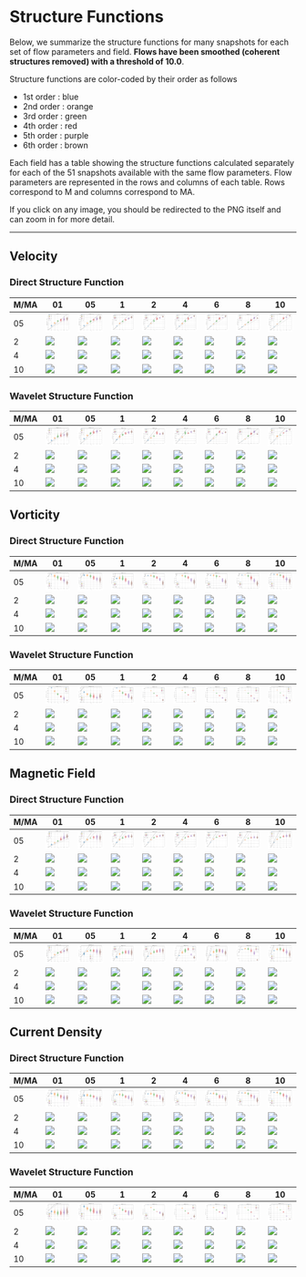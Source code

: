 # Structure Functions

Below, we summarize the structure functions for many snapshots for each set of flow parameters and field.
**Flows have been smoothed (coherent structures removed) with a threshold of 10.0**.

Structure functions are color-coded by their order as follows

  * 1st order : blue
  * 2nd order : orange
  * 3rd order : green
  * 4th order : red
  * 5th order : purple
  * 6th order : brown

Each field has a table showing the structure functions calculated separately for each of the 51 snapshots available with the same flow parameters.
Flow parameters are represented in the rows and columns of each table.
Rows correspond to M and columns correspond to MA.

If you click on any image, you should be redirected to the PNG itself and can zoom in for more detail.

---

## Velocity

### Direct Structure Function

|M/MA| 01 | 05 | 1 | 2 | 4 | 6 | 8 | 10 |
|----|----|----|---|---|---|---|---|----|
| 05 |<img src="M05MA01/w4t-plot-structure-function-ansatz-violin-032_M05MA01_avrg_vel_dsf_denoise-10d00-smooth.png">|<img src="M05MA05/w4t-plot-structure-function-ansatz-violin-032_M05MA05_avrg_vel_dsf_denoise-10d00-smooth.png">|<img src="M05MA1/w4t-plot-structure-function-ansatz-violin-032_M05MA1_avrg_vel_dsf_denoise-10d00-smooth.png">|<img src="M05MA2/w4t-plot-structure-function-ansatz-violin-032_M05MA2_avrg_vel_dsf_denoise-10d00-smooth.png">|<img src="M05MA4/w4t-plot-structure-function-ansatz-violin-032_M05MA4_avrg_vel_dsf_denoise-10d00-smooth.png">|<img src="M05MA6/w4t-plot-structure-function-ansatz-violin-032_M05MA6_avrg_vel_dsf_denoise-10d00-smooth.png">|<img src="M05MA8/w4t-plot-structure-function-ansatz-violin-032_M05MA8_avrg_vel_dsf_denoise-10d00-smooth.png">|<img src="M05MA10/w4t-plot-structure-function-ansatz-violin-032_M05MA10_avrg_vel_dsf_denoise-10d00-smooth.png">|
| 2  |<img src="M2MA01/w4t-plot-structure-function-ansatz-violin-032_M2MA01_avrg_vel_dsf_denoise-10d00-smooth.png">|<img src="M2MA05/w4t-plot-structure-function-ansatz-violin-032_M2MA05_avrg_vel_dsf_denoise-10d00-smooth.png">|<img src="M2MA1/w4t-plot-structure-function-ansatz-violin-032_M2MA1_avrg_vel_dsf_denoise-10d00-smooth.png">|<img src="M2MA2/w4t-plot-structure-function-ansatz-violin-032_M2MA2_avrg_vel_dsf_denoise-10d00-smooth.png">|<img src="M2MA4/w4t-plot-structure-function-ansatz-violin-032_M2MA4_avrg_vel_dsf_denoise-10d00-smooth.png">|<img src="M2MA6/w4t-plot-structure-function-ansatz-violin-032_M2MA6_avrg_vel_dsf_denoise-10d00-smooth.png">|<img src="M2MA8/w4t-plot-structure-function-ansatz-violin-032_M2MA8_avrg_vel_dsf_denoise-10d00-smooth.png">|<img src="M2MA10/w4t-plot-structure-function-ansatz-violin-032_M2MA10_avrg_vel_dsf_denoise-10d00-smooth.png">|
| 4  |<img src="M4MA01/w4t-plot-structure-function-ansatz-violin-032_M4MA01_avrg_vel_dsf_denoise-10d00-smooth.png">|<img src="M4MA05/w4t-plot-structure-function-ansatz-violin-032_M4MA05_avrg_vel_dsf_denoise-10d00-smooth.png">|<img src="M4MA1/w4t-plot-structure-function-ansatz-violin-032_M4MA1_avrg_vel_dsf_denoise-10d00-smooth.png">|<img src="M4MA2/w4t-plot-structure-function-ansatz-violin-032_M4MA2_avrg_vel_dsf_denoise-10d00-smooth.png">|<img src="M4MA4/w4t-plot-structure-function-ansatz-violin-032_M4MA4_avrg_vel_dsf_denoise-10d00-smooth.png">|<img src="M4MA6/w4t-plot-structure-function-ansatz-violin-032_M4MA6_avrg_vel_dsf_denoise-10d00-smooth.png">|<img src="M4MA8/w4t-plot-structure-function-ansatz-violin-032_M4MA8_avrg_vel_dsf_denoise-10d00-smooth.png">|<img src="M4MA10/w4t-plot-structure-function-ansatz-violin-032_M4MA10_avrg_vel_dsf_denoise-10d00-smooth.png">|
| 10 |<img src="M10MA01/w4t-plot-structure-function-ansatz-violin-032_M10MA01_avrg_vel_dsf_denoise-10d00-smooth.png">|<img src="M10MA05/w4t-plot-structure-function-ansatz-violin-032_M10MA05_avrg_vel_dsf_denoise-10d00-smooth.png">|<img src="M10MA1/w4t-plot-structure-function-ansatz-violin-032_M10MA1_avrg_vel_dsf_denoise-10d00-smooth.png">|<img src="M10MA2/w4t-plot-structure-function-ansatz-violin-032_M10MA2_avrg_vel_dsf_denoise-10d00-smooth.png">|<img src="M10MA4/w4t-plot-structure-function-ansatz-violin-032_M10MA4_avrg_vel_dsf_denoise-10d00-smooth.png">|<img src="M10MA6/w4t-plot-structure-function-ansatz-violin-032_M10MA6_avrg_vel_dsf_denoise-10d00-smooth.png">|<img src="M10MA8/w4t-plot-structure-function-ansatz-violin-032_M10MA8_avrg_vel_dsf_denoise-10d00-smooth.png">|<img src="M10MA10/w4t-plot-structure-function-ansatz-violin-032_M10MA10_avrg_vel_dsf_denoise-10d00-smooth.png">|

### Wavelet Structure Function

|M/MA| 01 | 05 | 1 | 2 | 4 | 6 | 8 | 10 |
|----|----|----|---|---|---|---|---|----|
| 05 |<img src="M05MA01/w4t-plot-structure-function-ansatz-violin-032_M05MA01_avrg_vel_wsf_denoise-10d00-smooth.png">|<img src="M05MA05/w4t-plot-structure-function-ansatz-violin-032_M05MA05_avrg_vel_wsf_denoise-10d00-smooth.png">|<img src="M05MA1/w4t-plot-structure-function-ansatz-violin-032_M05MA1_avrg_vel_wsf_denoise-10d00-smooth.png">|<img src="M05MA2/w4t-plot-structure-function-ansatz-violin-032_M05MA2_avrg_vel_wsf_denoise-10d00-smooth.png">|<img src="M05MA4/w4t-plot-structure-function-ansatz-violin-032_M05MA4_avrg_vel_wsf_denoise-10d00-smooth.png">|<img src="M05MA6/w4t-plot-structure-function-ansatz-violin-032_M05MA6_avrg_vel_wsf_denoise-10d00-smooth.png">|<img src="M05MA8/w4t-plot-structure-function-ansatz-violin-032_M05MA8_avrg_vel_wsf_denoise-10d00-smooth.png">|<img src="M05MA10/w4t-plot-structure-function-ansatz-violin-032_M05MA10_avrg_vel_wsf_denoise-10d00-smooth.png">|
| 2  |<img src="M2MA01/w4t-plot-structure-function-ansatz-violin-032_M2MA01_avrg_vel_wsf_denoise-10d00-smooth.png">|<img src="M2MA05/w4t-plot-structure-function-ansatz-violin-032_M2MA05_avrg_vel_wsf_denoise-10d00-smooth.png">|<img src="M2MA1/w4t-plot-structure-function-ansatz-violin-032_M2MA1_avrg_vel_wsf_denoise-10d00-smooth.png">|<img src="M2MA2/w4t-plot-structure-function-ansatz-violin-032_M2MA2_avrg_vel_wsf_denoise-10d00-smooth.png">|<img src="M2MA4/w4t-plot-structure-function-ansatz-violin-032_M2MA4_avrg_vel_wsf_denoise-10d00-smooth.png">|<img src="M2MA6/w4t-plot-structure-function-ansatz-violin-032_M2MA6_avrg_vel_wsf_denoise-10d00-smooth.png">|<img src="M2MA8/w4t-plot-structure-function-ansatz-violin-032_M2MA8_avrg_vel_wsf_denoise-10d00-smooth.png">|<img src="M2MA10/w4t-plot-structure-function-ansatz-violin-032_M2MA10_avrg_vel_wsf_denoise-10d00-smooth.png">|
| 4  |<img src="M4MA01/w4t-plot-structure-function-ansatz-violin-032_M4MA01_avrg_vel_wsf_denoise-10d00-smooth.png">|<img src="M4MA05/w4t-plot-structure-function-ansatz-violin-032_M4MA05_avrg_vel_wsf_denoise-10d00-smooth.png">|<img src="M4MA1/w4t-plot-structure-function-ansatz-violin-032_M4MA1_avrg_vel_wsf_denoise-10d00-smooth.png">|<img src="M4MA2/w4t-plot-structure-function-ansatz-violin-032_M4MA2_avrg_vel_wsf_denoise-10d00-smooth.png">|<img src="M4MA4/w4t-plot-structure-function-ansatz-violin-032_M4MA4_avrg_vel_wsf_denoise-10d00-smooth.png">|<img src="M4MA6/w4t-plot-structure-function-ansatz-violin-032_M4MA6_avrg_vel_wsf_denoise-10d00-smooth.png">|<img src="M4MA8/w4t-plot-structure-function-ansatz-violin-032_M4MA8_avrg_vel_wsf_denoise-10d00-smooth.png">|<img src="M4MA10/w4t-plot-structure-function-ansatz-violin-032_M4MA10_avrg_vel_wsf_denoise-10d00-smooth.png">|
| 10 |<img src="M10MA01/w4t-plot-structure-function-ansatz-violin-032_M10MA01_avrg_vel_wsf_denoise-10d00-smooth.png">|<img src="M10MA05/w4t-plot-structure-function-ansatz-violin-032_M10MA05_avrg_vel_wsf_denoise-10d00-smooth.png">|<img src="M10MA1/w4t-plot-structure-function-ansatz-violin-032_M10MA1_avrg_vel_wsf_denoise-10d00-smooth.png">|<img src="M10MA2/w4t-plot-structure-function-ansatz-violin-032_M10MA2_avrg_vel_wsf_denoise-10d00-smooth.png">|<img src="M10MA4/w4t-plot-structure-function-ansatz-violin-032_M10MA4_avrg_vel_wsf_denoise-10d00-smooth.png">|<img src="M10MA6/w4t-plot-structure-function-ansatz-violin-032_M10MA6_avrg_vel_wsf_denoise-10d00-smooth.png">|<img src="M10MA8/w4t-plot-structure-function-ansatz-violin-032_M10MA8_avrg_vel_wsf_denoise-10d00-smooth.png">|<img src="M10MA10/w4t-plot-structure-function-ansatz-violin-032_M10MA10_avrg_vel_wsf_denoise-10d00-smooth.png">|

## Vorticity

### Direct Structure Function

|M/MA| 01 | 05 | 1 | 2 | 4 | 6 | 8 | 10 |
|----|----|----|---|---|---|---|---|----|
| 05 |<img src="M05MA01/w4t-plot-structure-function-ansatz-violin-032_M05MA01_avrg_vort_dsf_denoise-10d00-smooth.png">|<img src="M05MA05/w4t-plot-structure-function-ansatz-violin-032_M05MA05_avrg_vort_dsf_denoise-10d00-smooth.png">|<img src="M05MA1/w4t-plot-structure-function-ansatz-violin-032_M05MA1_avrg_vort_dsf_denoise-10d00-smooth.png">|<img src="M05MA2/w4t-plot-structure-function-ansatz-violin-032_M05MA2_avrg_vort_dsf_denoise-10d00-smooth.png">|<img src="M05MA4/w4t-plot-structure-function-ansatz-violin-032_M05MA4_avrg_vort_dsf_denoise-10d00-smooth.png">|<img src="M05MA6/w4t-plot-structure-function-ansatz-violin-032_M05MA6_avrg_vort_dsf_denoise-10d00-smooth.png">|<img src="M05MA8/w4t-plot-structure-function-ansatz-violin-032_M05MA8_avrg_vort_dsf_denoise-10d00-smooth.png">|<img src="M05MA10/w4t-plot-structure-function-ansatz-violin-032_M05MA10_avrg_vort_dsf_denoise-10d00-smooth.png">|
| 2  |<img src="M2MA01/w4t-plot-structure-function-ansatz-violin-032_M2MA01_avrg_vort_dsf_denoise-10d00-smooth.png">|<img src="M2MA05/w4t-plot-structure-function-ansatz-violin-032_M2MA05_avrg_vort_dsf_denoise-10d00-smooth.png">|<img src="M2MA1/w4t-plot-structure-function-ansatz-violin-032_M2MA1_avrg_vort_dsf_denoise-10d00-smooth.png">|<img src="M2MA2/w4t-plot-structure-function-ansatz-violin-032_M2MA2_avrg_vort_dsf_denoise-10d00-smooth.png">|<img src="M2MA4/w4t-plot-structure-function-ansatz-violin-032_M2MA4_avrg_vort_dsf_denoise-10d00-smooth.png">|<img src="M2MA6/w4t-plot-structure-function-ansatz-violin-032_M2MA6_avrg_vort_dsf_denoise-10d00-smooth.png">|<img src="M2MA8/w4t-plot-structure-function-ansatz-violin-032_M2MA8_avrg_vort_dsf_denoise-10d00-smooth.png">|<img src="M2MA10/w4t-plot-structure-function-ansatz-violin-032_M2MA10_avrg_vort_dsf_denoise-10d00-smooth.png">|
| 4  |<img src="M4MA01/w4t-plot-structure-function-ansatz-violin-032_M4MA01_avrg_vort_dsf_denoise-10d00-smooth.png">|<img src="M4MA05/w4t-plot-structure-function-ansatz-violin-032_M4MA05_avrg_vort_dsf_denoise-10d00-smooth.png">|<img src="M4MA1/w4t-plot-structure-function-ansatz-violin-032_M4MA1_avrg_vort_dsf_denoise-10d00-smooth.png">|<img src="M4MA2/w4t-plot-structure-function-ansatz-violin-032_M4MA2_avrg_vort_dsf_denoise-10d00-smooth.png">|<img src="M4MA4/w4t-plot-structure-function-ansatz-violin-032_M4MA4_avrg_vort_dsf_denoise-10d00-smooth.png">|<img src="M4MA6/w4t-plot-structure-function-ansatz-violin-032_M4MA6_avrg_vort_dsf_denoise-10d00-smooth.png">|<img src="M4MA8/w4t-plot-structure-function-ansatz-violin-032_M4MA8_avrg_vort_dsf_denoise-10d00-smooth.png">|<img src="M4MA10/w4t-plot-structure-function-ansatz-violin-032_M4MA10_avrg_vort_dsf_denoise-10d00-smooth.png">|
| 10 |<img src="M10MA01/w4t-plot-structure-function-ansatz-violin-032_M10MA01_avrg_vort_dsf_denoise-10d00-smooth.png">|<img src="M10MA05/w4t-plot-structure-function-ansatz-violin-032_M10MA05_avrg_vort_dsf_denoise-10d00-smooth.png">|<img src="M10MA1/w4t-plot-structure-function-ansatz-violin-032_M10MA1_avrg_vort_dsf_denoise-10d00-smooth.png">|<img src="M10MA2/w4t-plot-structure-function-ansatz-violin-032_M10MA2_avrg_vort_dsf_denoise-10d00-smooth.png">|<img src="M10MA4/w4t-plot-structure-function-ansatz-violin-032_M10MA4_avrg_vort_dsf_denoise-10d00-smooth.png">|<img src="M10MA6/w4t-plot-structure-function-ansatz-violin-032_M10MA6_avrg_vort_dsf_denoise-10d00-smooth.png">|<img src="M10MA8/w4t-plot-structure-function-ansatz-violin-032_M10MA8_avrg_vort_dsf_denoise-10d00-smooth.png">|<img src="M10MA10/w4t-plot-structure-function-ansatz-violin-032_M10MA10_avrg_vort_dsf_denoise-10d00-smooth.png">|

### Wavelet Structure Function

|M/MA| 01 | 05 | 1 | 2 | 4 | 6 | 8 | 10 |
|----|----|----|---|---|---|---|---|----|
| 05 |<img src="M05MA01/w4t-plot-structure-function-ansatz-violin-032_M05MA01_avrg_vort_wsf_denoise-10d00-smooth.png">|<img src="M05MA05/w4t-plot-structure-function-ansatz-violin-032_M05MA05_avrg_vort_wsf_denoise-10d00-smooth.png">|<img src="M05MA1/w4t-plot-structure-function-ansatz-violin-032_M05MA1_avrg_vort_wsf_denoise-10d00-smooth.png">|<img src="M05MA2/w4t-plot-structure-function-ansatz-violin-032_M05MA2_avrg_vort_wsf_denoise-10d00-smooth.png">|<img src="M05MA4/w4t-plot-structure-function-ansatz-violin-032_M05MA4_avrg_vort_wsf_denoise-10d00-smooth.png">|<img src="M05MA6/w4t-plot-structure-function-ansatz-violin-032_M05MA6_avrg_vort_wsf_denoise-10d00-smooth.png">|<img src="M05MA8/w4t-plot-structure-function-ansatz-violin-032_M05MA8_avrg_vort_wsf_denoise-10d00-smooth.png">|<img src="M05MA10/w4t-plot-structure-function-ansatz-violin-032_M05MA10_avrg_vort_wsf_denoise-10d00-smooth.png">|
| 2  |<img src="M2MA01/w4t-plot-structure-function-ansatz-violin-032_M2MA01_avrg_vort_wsf_denoise-10d00-smooth.png">|<img src="M2MA05/w4t-plot-structure-function-ansatz-violin-032_M2MA05_avrg_vort_wsf_denoise-10d00-smooth.png">|<img src="M2MA1/w4t-plot-structure-function-ansatz-violin-032_M2MA1_avrg_vort_wsf_denoise-10d00-smooth.png">|<img src="M2MA2/w4t-plot-structure-function-ansatz-violin-032_M2MA2_avrg_vort_wsf_denoise-10d00-smooth.png">|<img src="M2MA4/w4t-plot-structure-function-ansatz-violin-032_M2MA4_avrg_vort_wsf_denoise-10d00-smooth.png">|<img src="M2MA6/w4t-plot-structure-function-ansatz-violin-032_M2MA6_avrg_vort_wsf_denoise-10d00-smooth.png">|<img src="M2MA8/w4t-plot-structure-function-ansatz-violin-032_M2MA8_avrg_vort_wsf_denoise-10d00-smooth.png">|<img src="M2MA10/w4t-plot-structure-function-ansatz-violin-032_M2MA10_avrg_vort_wsf_denoise-10d00-smooth.png">|
| 4  |<img src="M4MA01/w4t-plot-structure-function-ansatz-violin-032_M4MA01_avrg_vort_wsf_denoise-10d00-smooth.png">|<img src="M4MA05/w4t-plot-structure-function-ansatz-violin-032_M4MA05_avrg_vort_wsf_denoise-10d00-smooth.png">|<img src="M4MA1/w4t-plot-structure-function-ansatz-violin-032_M4MA1_avrg_vort_wsf_denoise-10d00-smooth.png">|<img src="M4MA2/w4t-plot-structure-function-ansatz-violin-032_M4MA2_avrg_vort_wsf_denoise-10d00-smooth.png">|<img src="M4MA4/w4t-plot-structure-function-ansatz-violin-032_M4MA4_avrg_vort_wsf_denoise-10d00-smooth.png">|<img src="M4MA6/w4t-plot-structure-function-ansatz-violin-032_M4MA6_avrg_vort_wsf_denoise-10d00-smooth.png">|<img src="M4MA8/w4t-plot-structure-function-ansatz-violin-032_M4MA8_avrg_vort_wsf_denoise-10d00-smooth.png">|<img src="M4MA10/w4t-plot-structure-function-ansatz-violin-032_M4MA10_avrg_vort_wsf_denoise-10d00-smooth.png">|
| 10 |<img src="M10MA01/w4t-plot-structure-function-ansatz-violin-032_M10MA01_avrg_vort_wsf_denoise-10d00-smooth.png">|<img src="M10MA05/w4t-plot-structure-function-ansatz-violin-032_M10MA05_avrg_vort_wsf_denoise-10d00-smooth.png">|<img src="M10MA1/w4t-plot-structure-function-ansatz-violin-032_M10MA1_avrg_vort_wsf_denoise-10d00-smooth.png">|<img src="M10MA2/w4t-plot-structure-function-ansatz-violin-032_M10MA2_avrg_vort_wsf_denoise-10d00-smooth.png">|<img src="M10MA4/w4t-plot-structure-function-ansatz-violin-032_M10MA4_avrg_vort_wsf_denoise-10d00-smooth.png">|<img src="M10MA6/w4t-plot-structure-function-ansatz-violin-032_M10MA6_avrg_vort_wsf_denoise-10d00-smooth.png">|<img src="M10MA8/w4t-plot-structure-function-ansatz-violin-032_M10MA8_avrg_vort_wsf_denoise-10d00-smooth.png">|<img src="M10MA10/w4t-plot-structure-function-ansatz-violin-032_M10MA10_avrg_vort_wsf_denoise-10d00-smooth.png">|

## Magnetic Field

### Direct Structure Function

|M/MA| 01 | 05 | 1 | 2 | 4 | 6 | 8 | 10 |
|----|----|----|---|---|---|---|---|----|
| 05 |<img src="M05MA01/w4t-plot-structure-function-ansatz-violin-032_M05MA01_avrg_mag_dsf_denoise-10d00-smooth.png">|<img src="M05MA05/w4t-plot-structure-function-ansatz-violin-032_M05MA05_avrg_mag_dsf_denoise-10d00-smooth.png">|<img src="M05MA1/w4t-plot-structure-function-ansatz-violin-032_M05MA1_avrg_mag_dsf_denoise-10d00-smooth.png">|<img src="M05MA2/w4t-plot-structure-function-ansatz-violin-032_M05MA2_avrg_mag_dsf_denoise-10d00-smooth.png">|<img src="M05MA4/w4t-plot-structure-function-ansatz-violin-032_M05MA4_avrg_mag_dsf_denoise-10d00-smooth.png">|<img src="M05MA6/w4t-plot-structure-function-ansatz-violin-032_M05MA6_avrg_mag_dsf_denoise-10d00-smooth.png">|<img src="M05MA8/w4t-plot-structure-function-ansatz-violin-032_M05MA8_avrg_mag_dsf_denoise-10d00-smooth.png">|<img src="M05MA10/w4t-plot-structure-function-ansatz-violin-032_M05MA10_avrg_mag_dsf_denoise-10d00-smooth.png">|
| 2  |<img src="M2MA01/w4t-plot-structure-function-ansatz-violin-032_M2MA01_avrg_mag_dsf_denoise-10d00-smooth.png">|<img src="M2MA05/w4t-plot-structure-function-ansatz-violin-032_M2MA05_avrg_mag_dsf_denoise-10d00-smooth.png">|<img src="M2MA1/w4t-plot-structure-function-ansatz-violin-032_M2MA1_avrg_mag_dsf_denoise-10d00-smooth.png">|<img src="M2MA2/w4t-plot-structure-function-ansatz-violin-032_M2MA2_avrg_mag_dsf_denoise-10d00-smooth.png">|<img src="M2MA4/w4t-plot-structure-function-ansatz-violin-032_M2MA4_avrg_mag_dsf_denoise-10d00-smooth.png">|<img src="M2MA6/w4t-plot-structure-function-ansatz-violin-032_M2MA6_avrg_mag_dsf_denoise-10d00-smooth.png">|<img src="M2MA8/w4t-plot-structure-function-ansatz-violin-032_M2MA8_avrg_mag_dsf_denoise-10d00-smooth.png">|<img src="M2MA10/w4t-plot-structure-function-ansatz-violin-032_M2MA10_avrg_mag_dsf_denoise-10d00-smooth.png">|
| 4  |<img src="M4MA01/w4t-plot-structure-function-ansatz-violin-032_M4MA01_avrg_mag_dsf_denoise-10d00-smooth.png">|<img src="M4MA05/w4t-plot-structure-function-ansatz-violin-032_M4MA05_avrg_mag_dsf_denoise-10d00-smooth.png">|<img src="M4MA1/w4t-plot-structure-function-ansatz-violin-032_M4MA1_avrg_mag_dsf_denoise-10d00-smooth.png">|<img src="M4MA2/w4t-plot-structure-function-ansatz-violin-032_M4MA2_avrg_mag_dsf_denoise-10d00-smooth.png">|<img src="M4MA4/w4t-plot-structure-function-ansatz-violin-032_M4MA4_avrg_mag_dsf_denoise-10d00-smooth.png">|<img src="M4MA6/w4t-plot-structure-function-ansatz-violin-032_M4MA6_avrg_mag_dsf_denoise-10d00-smooth.png">|<img src="M4MA8/w4t-plot-structure-function-ansatz-violin-032_M4MA8_avrg_mag_dsf_denoise-10d00-smooth.png">|<img src="M4MA10/w4t-plot-structure-function-ansatz-violin-032_M4MA10_avrg_mag_dsf_denoise-10d00-smooth.png">|
| 10 |<img src="M10MA01/w4t-plot-structure-function-ansatz-violin-032_M10MA01_avrg_mag_dsf_denoise-10d00-smooth.png">|<img src="M10MA05/w4t-plot-structure-function-ansatz-violin-032_M10MA05_avrg_mag_dsf_denoise-10d00-smooth.png">|<img src="M10MA1/w4t-plot-structure-function-ansatz-violin-032_M10MA1_avrg_mag_dsf_denoise-10d00-smooth.png">|<img src="M10MA2/w4t-plot-structure-function-ansatz-violin-032_M10MA2_avrg_mag_dsf_denoise-10d00-smooth.png">|<img src="M10MA4/w4t-plot-structure-function-ansatz-violin-032_M10MA4_avrg_mag_dsf_denoise-10d00-smooth.png">|<img src="M10MA6/w4t-plot-structure-function-ansatz-violin-032_M10MA6_avrg_mag_dsf_denoise-10d00-smooth.png">|<img src="M10MA8/w4t-plot-structure-function-ansatz-violin-032_M10MA8_avrg_mag_dsf_denoise-10d00-smooth.png">|<img src="M10MA10/w4t-plot-structure-function-ansatz-violin-032_M10MA10_avrg_mag_dsf_denoise-10d00-smooth.png">|

### Wavelet Structure Function

|M/MA| 01 | 05 | 1 | 2 | 4 | 6 | 8 | 10 |
|----|----|----|---|---|---|---|---|----|
| 05 |<img src="M05MA01/w4t-plot-structure-function-ansatz-violin-032_M05MA01_avrg_mag_wsf_denoise-10d00-smooth.png">|<img src="M05MA05/w4t-plot-structure-function-ansatz-violin-032_M05MA05_avrg_mag_wsf_denoise-10d00-smooth.png">|<img src="M05MA1/w4t-plot-structure-function-ansatz-violin-032_M05MA1_avrg_mag_wsf_denoise-10d00-smooth.png">|<img src="M05MA2/w4t-plot-structure-function-ansatz-violin-032_M05MA2_avrg_mag_wsf_denoise-10d00-smooth.png">|<img src="M05MA4/w4t-plot-structure-function-ansatz-violin-032_M05MA4_avrg_mag_wsf_denoise-10d00-smooth.png">|<img src="M05MA6/w4t-plot-structure-function-ansatz-violin-032_M05MA6_avrg_mag_wsf_denoise-10d00-smooth.png">|<img src="M05MA8/w4t-plot-structure-function-ansatz-violin-032_M05MA8_avrg_mag_wsf_denoise-10d00-smooth.png">|<img src="M05MA10/w4t-plot-structure-function-ansatz-violin-032_M05MA10_avrg_mag_wsf_denoise-10d00-smooth.png">|
| 2  |<img src="M2MA01/w4t-plot-structure-function-ansatz-violin-032_M2MA01_avrg_mag_wsf_denoise-10d00-smooth.png">|<img src="M2MA05/w4t-plot-structure-function-ansatz-violin-032_M2MA05_avrg_mag_wsf_denoise-10d00-smooth.png">|<img src="M2MA1/w4t-plot-structure-function-ansatz-violin-032_M2MA1_avrg_mag_wsf_denoise-10d00-smooth.png">|<img src="M2MA2/w4t-plot-structure-function-ansatz-violin-032_M2MA2_avrg_mag_wsf_denoise-10d00-smooth.png">|<img src="M2MA4/w4t-plot-structure-function-ansatz-violin-032_M2MA4_avrg_mag_wsf_denoise-10d00-smooth.png">|<img src="M2MA6/w4t-plot-structure-function-ansatz-violin-032_M2MA6_avrg_mag_wsf_denoise-10d00-smooth.png">|<img src="M2MA8/w4t-plot-structure-function-ansatz-violin-032_M2MA8_avrg_mag_wsf_denoise-10d00-smooth.png">|<img src="M2MA10/w4t-plot-structure-function-ansatz-violin-032_M2MA10_avrg_mag_wsf_denoise-10d00-smooth.png">|
| 4  |<img src="M4MA01/w4t-plot-structure-function-ansatz-violin-032_M4MA01_avrg_mag_wsf_denoise-10d00-smooth.png">|<img src="M4MA05/w4t-plot-structure-function-ansatz-violin-032_M4MA05_avrg_mag_wsf_denoise-10d00-smooth.png">|<img src="M4MA1/w4t-plot-structure-function-ansatz-violin-032_M4MA1_avrg_mag_wsf_denoise-10d00-smooth.png">|<img src="M4MA2/w4t-plot-structure-function-ansatz-violin-032_M4MA2_avrg_mag_wsf_denoise-10d00-smooth.png">|<img src="M4MA4/w4t-plot-structure-function-ansatz-violin-032_M4MA4_avrg_mag_wsf_denoise-10d00-smooth.png">|<img src="M4MA6/w4t-plot-structure-function-ansatz-violin-032_M4MA6_avrg_mag_wsf_denoise-10d00-smooth.png">|<img src="M4MA8/w4t-plot-structure-function-ansatz-violin-032_M4MA8_avrg_mag_wsf_denoise-10d00-smooth.png">|<img src="M4MA10/w4t-plot-structure-function-ansatz-violin-032_M4MA10_avrg_mag_wsf_denoise-10d00-smooth.png">|
| 10 |<img src="M10MA01/w4t-plot-structure-function-ansatz-violin-032_M10MA01_avrg_mag_wsf_denoise-10d00-smooth.png">|<img src="M10MA05/w4t-plot-structure-function-ansatz-violin-032_M10MA05_avrg_mag_wsf_denoise-10d00-smooth.png">|<img src="M10MA1/w4t-plot-structure-function-ansatz-violin-032_M10MA1_avrg_mag_wsf_denoise-10d00-smooth.png">|<img src="M10MA2/w4t-plot-structure-function-ansatz-violin-032_M10MA2_avrg_mag_wsf_denoise-10d00-smooth.png">|<img src="M10MA4/w4t-plot-structure-function-ansatz-violin-032_M10MA4_avrg_mag_wsf_denoise-10d00-smooth.png">|<img src="M10MA6/w4t-plot-structure-function-ansatz-violin-032_M10MA6_avrg_mag_wsf_denoise-10d00-smooth.png">|<img src="M10MA8/w4t-plot-structure-function-ansatz-violin-032_M10MA8_avrg_mag_wsf_denoise-10d00-smooth.png">|<img src="M10MA10/w4t-plot-structure-function-ansatz-violin-032_M10MA10_avrg_mag_wsf_denoise-10d00-smooth.png">|

## Current Density

### Direct Structure Function

|M/MA| 01 | 05 | 1 | 2 | 4 | 6 | 8 | 10 |
|----|----|----|---|---|---|---|---|----|
| 05 |<img src="M05MA01/w4t-plot-structure-function-ansatz-violin-032_M05MA01_avrg_curr_dsf_denoise-10d00-smooth.png">|<img src="M05MA05/w4t-plot-structure-function-ansatz-violin-032_M05MA05_avrg_curr_dsf_denoise-10d00-smooth.png">|<img src="M05MA1/w4t-plot-structure-function-ansatz-violin-032_M05MA1_avrg_curr_dsf_denoise-10d00-smooth.png">|<img src="M05MA2/w4t-plot-structure-function-ansatz-violin-032_M05MA2_avrg_curr_dsf_denoise-10d00-smooth.png">|<img src="M05MA4/w4t-plot-structure-function-ansatz-violin-032_M05MA4_avrg_curr_dsf_denoise-10d00-smooth.png">|<img src="M05MA6/w4t-plot-structure-function-ansatz-violin-032_M05MA6_avrg_curr_dsf_denoise-10d00-smooth.png">|<img src="M05MA8/w4t-plot-structure-function-ansatz-violin-032_M05MA8_avrg_curr_dsf_denoise-10d00-smooth.png">|<img src="M05MA10/w4t-plot-structure-function-ansatz-violin-032_M05MA10_avrg_curr_dsf_denoise-10d00-smooth.png">|
| 2  |<img src="M2MA01/w4t-plot-structure-function-ansatz-violin-032_M2MA01_avrg_curr_dsf_denoise-10d00-smooth.png">|<img src="M2MA05/w4t-plot-structure-function-ansatz-violin-032_M2MA05_avrg_curr_dsf_denoise-10d00-smooth.png">|<img src="M2MA1/w4t-plot-structure-function-ansatz-violin-032_M2MA1_avrg_curr_dsf_denoise-10d00-smooth.png">|<img src="M2MA2/w4t-plot-structure-function-ansatz-violin-032_M2MA2_avrg_curr_dsf_denoise-10d00-smooth.png">|<img src="M2MA4/w4t-plot-structure-function-ansatz-violin-032_M2MA4_avrg_curr_dsf_denoise-10d00-smooth.png">|<img src="M2MA6/w4t-plot-structure-function-ansatz-violin-032_M2MA6_avrg_curr_dsf_denoise-10d00-smooth.png">|<img src="M2MA8/w4t-plot-structure-function-ansatz-violin-032_M2MA8_avrg_curr_dsf_denoise-10d00-smooth.png">|<img src="M2MA10/w4t-plot-structure-function-ansatz-violin-032_M2MA10_avrg_curr_dsf_denoise-10d00-smooth.png">|
| 4  |<img src="M4MA01/w4t-plot-structure-function-ansatz-violin-032_M4MA01_avrg_curr_dsf_denoise-10d00-smooth.png">|<img src="M4MA05/w4t-plot-structure-function-ansatz-violin-032_M4MA05_avrg_curr_dsf_denoise-10d00-smooth.png">|<img src="M4MA1/w4t-plot-structure-function-ansatz-violin-032_M4MA1_avrg_curr_dsf_denoise-10d00-smooth.png">|<img src="M4MA2/w4t-plot-structure-function-ansatz-violin-032_M4MA2_avrg_curr_dsf_denoise-10d00-smooth.png">|<img src="M4MA4/w4t-plot-structure-function-ansatz-violin-032_M4MA4_avrg_curr_dsf_denoise-10d00-smooth.png">|<img src="M4MA6/w4t-plot-structure-function-ansatz-violin-032_M4MA6_avrg_curr_dsf_denoise-10d00-smooth.png">|<img src="M4MA8/w4t-plot-structure-function-ansatz-violin-032_M4MA8_avrg_curr_dsf_denoise-10d00-smooth.png">|<img src="M4MA10/w4t-plot-structure-function-ansatz-violin-032_M4MA10_avrg_curr_dsf_denoise-10d00-smooth.png">|
| 10 |<img src="M10MA01/w4t-plot-structure-function-ansatz-violin-032_M10MA01_avrg_curr_dsf_denoise-10d00-smooth.png">|<img src="M10MA05/w4t-plot-structure-function-ansatz-violin-032_M10MA05_avrg_curr_dsf_denoise-10d00-smooth.png">|<img src="M10MA1/w4t-plot-structure-function-ansatz-violin-032_M10MA1_avrg_curr_dsf_denoise-10d00-smooth.png">|<img src="M10MA2/w4t-plot-structure-function-ansatz-violin-032_M10MA2_avrg_curr_dsf_denoise-10d00-smooth.png">|<img src="M10MA4/w4t-plot-structure-function-ansatz-violin-032_M10MA4_avrg_curr_dsf_denoise-10d00-smooth.png">|<img src="M10MA6/w4t-plot-structure-function-ansatz-violin-032_M10MA6_avrg_curr_dsf_denoise-10d00-smooth.png">|<img src="M10MA8/w4t-plot-structure-function-ansatz-violin-032_M10MA8_avrg_curr_dsf_denoise-10d00-smooth.png">|<img src="M10MA10/w4t-plot-structure-function-ansatz-violin-032_M10MA10_avrg_curr_dsf_denoise-10d00-smooth.png">|

### Wavelet Structure Function

|M/MA| 01 | 05 | 1 | 2 | 4 | 6 | 8 | 10 |
|----|----|----|---|---|---|---|---|----|
| 05 |<img src="M05MA01/w4t-plot-structure-function-ansatz-violin-032_M05MA01_avrg_curr_wsf_denoise-10d00-smooth.png">|<img src="M05MA05/w4t-plot-structure-function-ansatz-violin-032_M05MA05_avrg_curr_wsf_denoise-10d00-smooth.png">|<img src="M05MA1/w4t-plot-structure-function-ansatz-violin-032_M05MA1_avrg_curr_wsf_denoise-10d00-smooth.png">|<img src="M05MA2/w4t-plot-structure-function-ansatz-violin-032_M05MA2_avrg_curr_wsf_denoise-10d00-smooth.png">|<img src="M05MA4/w4t-plot-structure-function-ansatz-violin-032_M05MA4_avrg_curr_wsf_denoise-10d00-smooth.png">|<img src="M05MA6/w4t-plot-structure-function-ansatz-violin-032_M05MA6_avrg_curr_wsf_denoise-10d00-smooth.png">|<img src="M05MA8/w4t-plot-structure-function-ansatz-violin-032_M05MA8_avrg_curr_wsf_denoise-10d00-smooth.png">|<img src="M05MA10/w4t-plot-structure-function-ansatz-violin-032_M05MA10_avrg_curr_wsf_denoise-10d00-smooth.png">|
| 2  |<img src="M2MA01/w4t-plot-structure-function-ansatz-violin-032_M2MA01_avrg_curr_wsf_denoise-10d00-smooth.png">|<img src="M2MA05/w4t-plot-structure-function-ansatz-violin-032_M2MA05_avrg_curr_wsf_denoise-10d00-smooth.png">|<img src="M2MA1/w4t-plot-structure-function-ansatz-violin-032_M2MA1_avrg_curr_wsf_denoise-10d00-smooth.png">|<img src="M2MA2/w4t-plot-structure-function-ansatz-violin-032_M2MA2_avrg_curr_wsf_denoise-10d00-smooth.png">|<img src="M2MA4/w4t-plot-structure-function-ansatz-violin-032_M2MA4_avrg_curr_wsf_denoise-10d00-smooth.png">|<img src="M2MA6/w4t-plot-structure-function-ansatz-violin-032_M2MA6_avrg_curr_wsf_denoise-10d00-smooth.png">|<img src="M2MA8/w4t-plot-structure-function-ansatz-violin-032_M2MA8_avrg_curr_wsf_denoise-10d00-smooth.png">|<img src="M2MA10/w4t-plot-structure-function-ansatz-violin-032_M2MA10_avrg_curr_wsf_denoise-10d00-smooth.png">|
| 4  |<img src="M4MA01/w4t-plot-structure-function-ansatz-violin-032_M4MA01_avrg_curr_wsf_denoise-10d00-smooth.png">|<img src="M4MA05/w4t-plot-structure-function-ansatz-violin-032_M4MA05_avrg_curr_wsf_denoise-10d00-smooth.png">|<img src="M4MA1/w4t-plot-structure-function-ansatz-violin-032_M4MA1_avrg_curr_wsf_denoise-10d00-smooth.png">|<img src="M4MA2/w4t-plot-structure-function-ansatz-violin-032_M4MA2_avrg_curr_wsf_denoise-10d00-smooth.png">|<img src="M4MA4/w4t-plot-structure-function-ansatz-violin-032_M4MA4_avrg_curr_wsf_denoise-10d00-smooth.png">|<img src="M4MA6/w4t-plot-structure-function-ansatz-violin-032_M4MA6_avrg_curr_wsf_denoise-10d00-smooth.png">|<img src="M4MA8/w4t-plot-structure-function-ansatz-violin-032_M4MA8_avrg_curr_wsf_denoise-10d00-smooth.png">|<img src="M4MA10/w4t-plot-structure-function-ansatz-violin-032_M4MA10_avrg_curr_wsf_denoise-10d00-smooth.png">|
| 10 |<img src="M10MA01/w4t-plot-structure-function-ansatz-violin-032_M10MA01_avrg_curr_wsf_denoise-10d00-smooth.png">|<img src="M10MA05/w4t-plot-structure-function-ansatz-violin-032_M10MA05_avrg_curr_wsf_denoise-10d00-smooth.png">|<img src="M10MA1/w4t-plot-structure-function-ansatz-violin-032_M10MA1_avrg_curr_wsf_denoise-10d00-smooth.png">|<img src="M10MA2/w4t-plot-structure-function-ansatz-violin-032_M10MA2_avrg_curr_wsf_denoise-10d00-smooth.png">|<img src="M10MA4/w4t-plot-structure-function-ansatz-violin-032_M10MA4_avrg_curr_wsf_denoise-10d00-smooth.png">|<img src="M10MA6/w4t-plot-structure-function-ansatz-violin-032_M10MA6_avrg_curr_wsf_denoise-10d00-smooth.png">|<img src="M10MA8/w4t-plot-structure-function-ansatz-violin-032_M10MA8_avrg_curr_wsf_denoise-10d00-smooth.png">|<img src="M10MA10/w4t-plot-structure-function-ansatz-violin-032_M10MA10_avrg_curr_wsf_denoise-10d00-smooth.png">|
